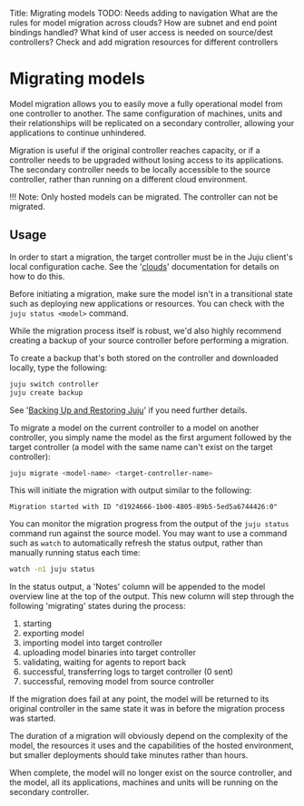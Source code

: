 Title: Migrating models
TODO: Needs adding to navigation
      What are the rules for model migration across clouds?
      How are subnet and end point bindings handled?
      What kind of user access is needed on source/dest controllers?
      Check and add migration resources for different controllers


# Migrating models

Model migration allows you to easily move a fully operational model from one
controller to another. The same configuration of machines, units and their
relationships will be replicated on a secondary controller, allowing your
applications to continue unhindered. 

Migration is useful if the original controller reaches capacity, or if a
controller needs to be upgraded without losing access to its applications. The
secondary controller needs to be locally accessible to the source controller,
rather than running on a different cloud environment. 

!!! Note: Only hosted models can be migrated. The controller can not be
migrated.

## Usage

In order to start a migration, the target controller must be in the Juju
client's local configuration cache. See the '[clouds][clouds]' documentation 
for details on how to do this.

Before initiating a migration, make sure the model isn't in a transitional
state such as deploying new applications or resources. You can check with the
`juju status <model>` command. 

While the migration process itself is robust, we'd also highly recommend
creating a backup of your source controller before performing a migration. 

To create a backup that's both stored on the controller and downloaded
locally, type the following:

```bash
juju switch controller
juju create backup
```
See '[Backing Up and Restoring Juju][backup]' if you need further details.

To migrate a model on the current controller to a model on another controller,
you simply name the model as the first argument followed by the target
controller (a model with the same name can't exist on the target controller):

```bash
juju migrate <model-name> <target-controller-name>
```

This will initiate the migration with output similar to the following:

<!-- JUJUVERSION: 2.1-beta2-genericlinux-amd64  -->
<!-- JUJUCOMMAND: juju migrate newwiki lxd-back -->
```no-highlight
Migration started with ID "d1924666-1b00-4805-89b5-5ed5a6744426:0"
```

You can monitor the migration progress from the output of the `juju status`
command run against the source model. You may want to use a command such
as `watch` to automatically refresh the status output, rather than manually
running status each time:

```bash
watch -n1 juju status
```

In the status output, a 'Notes' column will be appended to the model overview
line at the top of the output. This new column will step through the following
'migrating' states during the process:

1. starting
2. exporting model
3. importing model into target controller
4. uploading model binaries into target controller
5. validating, waiting for agents to report back
6. successful, transferring logs to target controller (0 sent)
7. successful, removing model from source controller

If the migration does fail at any point, the model will be returned to its
original controller in the same state it was in before the migration process
was started.

The duration of a migration will obviously depend on the complexity of the model, the
resources it uses and the capabilities of the hosted environment, but smaller deployments
should take minutes rather than hours. 

When complete, the model will no longer exist on the source controller, and the
model, all its applications, machines and units will be running on the
secondary controller. 

[clouds]: ./clouds.html
[backup]: ./controllers-backup.html
